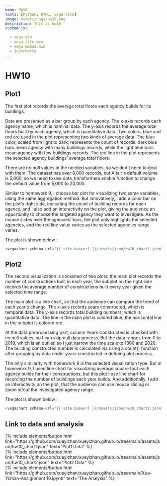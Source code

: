 ```yaml
---
name: HW10
tools: [Python, HTML, vega-lite]
image: assets/pngs/hw10.png
description: This is hw10
custom_js:

  - vega.min
  - vega-lite.min
  - vega-embed.min
  - justcharts
---
```




# HW10 

## Plot1 

The first plot records the average total floors each agency builds for its buildings.   

Data are presented as a bar group by each agency. The x-axis records each agency name, which is nominal data. The y-axis records the average total floors built by each agency, which is quantitative data. Two colors, blue and red are used in the plot representing two kinds of average data. The blue color, scaled from light to dark, represents the count of records: dark blue bars mean agency with many buildings records, while the light blue bars mean agency with few buildings records. The red line in the plot represents the selected agency buildings' average total floors.   

There are no null values in the needed variables, so we don't need to deal with them. The dataset has over 8,000 records, but Altair's default volume is 5,000, so we need to use data_transformers.enable function to change the default value from 5,000 to 20,000.  

Similar to homework 9, I choose bar plot for visualizing two same variables, using the same aggregation method. But innovatively, I add a color bar on the plot's right side, indicating the count of building records for each agency, and I also add an interactivity on the plot, giving the audience an opportunity to choose the targeted agency they want to investigate. As the mouse slides over the agencies' bars, the plot only highlights the selected agencies, and the red line value varies as the selected agencies range varies.  

The plot is shown below :  

```javascript
<vegachart schema-url="{{ site.baseurl }}/assets/json/hw10_chart1.json" style="width: 100%"></vegachart>
```

<vegachart schema-url="{{ site.baseurl }}/assets/json/hw10_chart1.json" style="width: 100%"></vegachart> 



## Plot2 

The second visualization is consisted of two plots: the main plot records the number of constructions built in each year, the subplot on the right side records the average number of constructions built every year given the selected time range.  

The main plot is a line chart, so that the audience can compare the trend of each year's change. The x-axis records years constructed, which is temporal data. The y-axis records total building numbers, which is quantitative data. The line in the main plot is colored blue, the horizontal line in the subplot is colored red.  

At the data preprocessing part, column Years Constructed is checked with no null values, so I can skip null data process. But the data ranges from 0 to 2019, which is an outlier, so I just narrow the time scale to 1800 and 2020. The building constructed number is calculated via using a count() function after grouping by data under years constructed in defining plot process.  

The only similarity with homework 9 is the selected visualization type. But in homework 9, I used line chart for visualizing average square foot each agency builds for their constructions, but this plot I use line chart for recording the number of buildings each year builds. And additionally, I add an interactivity on the plot, that the audience can use mouse sliding or zoom in/out the investigated agency range.  

The plot is shown below :

 ``` javascript
 <vegachart schema-url="{{ site.baseurl }}/assets/json/hw10_chart2.json" style="width: 100%"></vegachart>
 ```

<vegachart schema-url="{{ site.baseurl }}/assets/json/hw10_chart2.json" style="width: 100%"></vegachart>    

## Link to data and analysis 

<div class="left">
{% include elements/button.html link="https://github.com/xueyizhan/xueyizhan.github.io/tree/main/assets/json/hw10_chart1.json" text="Plot1 Data" %}
</div> 

<div class="center">
{% include elements/button.html link="https://github.com/xueyizhan/xueyizhan.github.io/tree/main/assets/json/hw10_chart2.json" text="Plot2 Data" %}
</div> 


<div class="right">
{% include elements/button.html link="https://github.com/xueyizhan/xueyizhan.github.io/tree/main/Xue-Yizhan-Assignment 10.ipynb" text="The Analysis" %}
</div>
